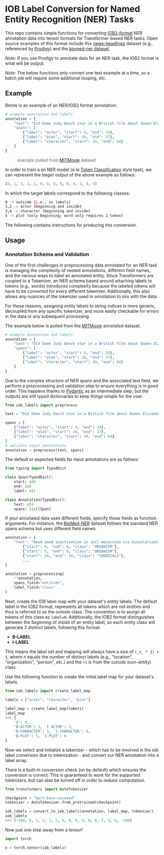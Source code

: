 # IOB Label Conversion for Named Entity Recognition (NER) Tasks

This repo contains simple functions for converting [IOB2-format](<https://en.wikipedia.org/wiki/Inside–outside–beginning_(tagging)>) NER annotation data into tensor formats for Transformer-based NER tasks. Open source examples of this format include this [news-headlines](https://raw.githubusercontent.com/explosion/prodigy-recipes/master/example-datasets/annotated_news_headlines-ORG-PERSON-LOCATION-ner.jsonl) dataset (e.g., referenced by [Prodigy](https://prodi.gy/docs#first-steps3)) and the [biomed-ner dataset](https://huggingface.co/datasets/knowledgator/biomed_NER).

_Note:_ If you use Prodigy to annotate data for an NER task, the IOB2 format is what will be output.

_Note:_ The below functions only convert one text example at a time, so a batch job will require some additional looping, etc.

## Example

Below is an example of an NER/IOB2 format annotation:

```python
# example annotation and labels
annotation = {
    "text": "Did Dame Judy Dench star in a British film about Queen Elizabeth?",
    "spans": [
        {"label": "actor", "start": 4, "end": 19},
        {"label": "plot", "start": 30, "end": 37},
        {"label": "character", "start": 49, "end": 64}
    ]
}
```

> example pulled from [MITMovie](https://groups.csail.mit.edu/sls/downloads/movie/) dataset

In order to train a an NER model (_a la_ [Token Classification](https://huggingface.co/docs/transformers/en/tasks/token_classification) style task), we can represent the _target_ output of the above example as follows:

```python
[0, 1, 2, 2, 2, 0, 0, 0, 5, 0, 0, 3, 4, 0]
```

In which the target labels correspond to the following classes:

```sh
0 -> outside (i.e., no labels)
1,2 -> actor (beginning and inside)
3,4 -> character (beginning and inside)
5 -> plot (only beginning; word only requires 1 token)
```

The following contains instructions for producing this conversion.

## Usage

### Annotation Schema and Validation

One of the first challenges in preprocessing data annotated for an NER task is managing the complexity of nested annotations, different field names, and the various ways to _label_ an annotated entity. Since Transformers are coupled to a Tokenizer, an NER schema based around attaching labels to tokens (e.g., words) introduces complexity because the labeled tokens will have to be converted for every different tokenizer. Additionally, this also allows any nuances of the tokenizer used in annotation to mix with the data.

For these reasons, assigning entity labels to string indices is more generic, decoupled from any specific tokenizer, and more easily checkable for errors in the data or any subsequent processing.

The example below is pulled from the [MITMovie](https://groups.csail.mit.edu/sls/downloads/movie/) annotated dataset.

```python
# example annotation and labels
annotation = {
    "text": "Did Dame Judy Dench star in a British film about Queen Elizabeth?",
    "spans": [
        {"label": "actor", "start": 4, "end": 19},
        {"label": "plot", "start": 30, "end": 37},
        {"label": "character", "start": 49, "end": 64}
    ]
}
```

Due to the complex structure of NER spans and the associated text field, we perform a preprocessing and validation step to ensure everything is in good order. This happens thanks to [Pydantic](https://docs.pydantic.dev/latest/) as an intermediate step, but the outputs are still typed dictionaries to keep things simple for the user.

```python
from iob_labels import preprocess

text = "Did Dame Judy Dench star in a British film about Queen Elizabeth?"

spans = [
    {"label": "actor", "start": 4, "end": 19},
    {"label": "plot", "start": 30, "end": 37},
    {"label": "character", "start": 49, "end": 64}
]
# validate input annotations
annotation = preprocess(text, spans)
```

The default or expected fields for input annotations are as follows:

```python
from typing import TypedDict

class Span(TypedDict):
    start: int
    end: int
    label: str

class Annotation(TypedDict):
    text: str
    spans: list[Span]
```

If your annotated data uses different fields, specify those fields as function arguments. For instance, the [BioMed-NER](https://huggingface.co/datasets/knowledgator/biomed_NER) dataset follows the standard NER spans schema but uses different field names.

```python
annotation = {
    "text": "Weed seed inactivation in soil mesocosms via biosolarization..." "entities": [
        {"start": 0, "end": 4, "class": "ORGANISM"},
        {"start": 5, "end": 9, "class": "ORGANISM"},
        {"start": 26, "end": 30, "class": "CHEMICALS"},
        ...
}

annotation = preprocessing(
    **annotation,
    spans_field="entities",
    label_field="class"
)
```

Next, create the IOB label map with your dataset's entity labels. The default label in the IOB2 format, represents all tokens which are not entities and thus is referred to as the _outside_ class. The convention is to assign all tokens of this class as `label=0`. Additionally, the IOB2 format distinguishes between the _beginning_ of _inside_ of an entity label, so each entity class will generate 2 _distinct_ labels, following this format:

- **B-LABEL**
- **I-LABEL**

This means the label set and mapping will always have a size of `(_n_ * 2) + 1`, where _n_ equals the number of distinct labels (e.g., "location", "organization", "person", etc.) and the `+1` is from the _outside_ (non-entity) class.

Use the following function to create the initial label map for your dataset's labels.

```python
from iob_labels import create_label_map

labels = ["actor", "character", "plot"]

label_map = create_label_map(labels)
label_map
>>> {
    'O': 0,
    'B-ACTOR': 1, 'I-ACTOR': 2,
    'B-CHARACTER': 3, 'I-CHARACTER': 4,
    'B-PLOT': 5, 'I-PLOT': 6
}
```

Now we select and initialize a tokenizer - which has to be involved in the iob label conversion due to tokenization - and convert our NER annotation into a label array.

There is a built-in conversion check (on by default) which ensures the conversion is correct. This is guaranteed to work for the supported tokenizers, but can also be turned off in order to reduce computation.

```python
from transformers import AutoTokenizer

checkpoint = "bert-base-uncased"
tokenizer = AutoTokenizer.from_pretrained(checkpoint)

iob_labels = convert_to_iob_labels(annotation, label_map, tokenizer)
iob_labels
>>> [-100, 0, 1, 2, 2, 2, 0, 0, 0, 5, 0, 0, 3, 4, 0, -100]
```

Now just one step away from a tensor!

```python
import torch

x = torch.tensor(iob_labels)
```
